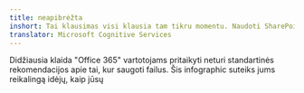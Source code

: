 ```yaml
---
title: neapibrėžta
inshort: Tai klausimas visi klausia tam tikru momentu. Naudoti SharePoint arba "OneDrive" verslui?
translator: Microsoft Cognitive Services
---
```



Didžiausia klaida "Office 365" vartotojams pritaikyti neturi standartinės rekomendacijos apie tai, kur saugoti failus. Šis infographic suteiks jums reikalingą idėjų, kaip jūsų 


